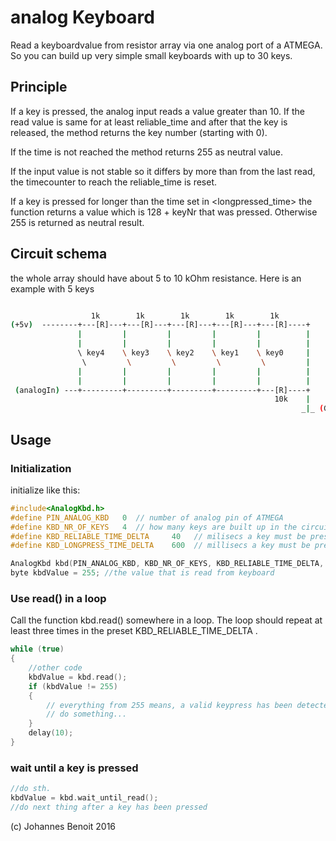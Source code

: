 # analog Keyboard #

Read a keyboardvalue from resistor array via one analog port of a ATMEGA.
So you can build up very simple small keyboards with up to 30 keys.

## Principle ##

If a key is pressed, the analog input reads a value greater than 10.
If the read value is same for at least reliable_time and after that the
key is released, the method returns the key number (starting with 0).

If the time is not reached the method returns 255 as neutral value.

If the input value is not stable so it differs by more than <accuracy> from the last read, the timecounter to reach the reliable_time is reset.

If a key is pressed for longer than the time set in <longpressed_time> the
function returns a value which is 128 + keyNr that was pressed. Otherwise 255 is returned as neutral result.


## Circuit schema ##

the whole array should have about 5 to 10 kOhm resistance. Here is an
example with 5 keys

```bash

                  1k        1k        1k        1k        1k
(+5v)  --------+---[R]---+---[R]---+---[R]---+---[R]---+---[R]----+
               |         |         |         |         |          |
               |         |         |         |         |          |
               \ key4    \ key3    \ key2    \ key1    \ key0     |
                \         \         \         \         \         |
               |         |         |         |         |          |
               |         |         |         |         |          |
 (analogIn) ---+---------+---------+---------+---------+---[R]----+
                                                           10k    |
                                                                 _|_ (GND)

```
## Usage ##

### Initialization
initialize like this:

```c++
#include<AnalogKbd.h>
#define PIN_ANALOG_KBD   0  // number of analog pin of ATMEGA
#define KBD_NR_OF_KEYS   4  // how many keys are built up in the circuit (max about 20)
#define KBD_RELIABLE_TIME_DELTA     40   // milisecs a key must be pressed to read a reliable value (~at least 3 times the same)
#define KBD_LONGPRESS_TIME_DELTA    600  // millisecs a key must be pressed to read  a long value ( 128 + keyNr )

AnalogKbd kbd(PIN_ANALOG_KBD, KBD_NR_OF_KEYS, KBD_RELIABLE_TIME_DELTA, KBD_LONGPRESS_TIME_DELTA);
byte kbdValue = 255; //the value that is read from keyboard

```

### Use read() in a loop ###

Call the function kbd.read() somewhere in a loop. The loop should repeat at least three times in the preset KBD_RELIABLE_TIME_DELTA .


```c++
while (true)
{
    //other code
    kbdValue = kbd.read();
    if (kbdValue != 255)
    {
        // everything from 255 means, a valid keypress has been detected.
        // do something...
    }
    delay(10);
}
```

### wait until a key is pressed ###

```c++
//do sth.
kbdValue = kbd.wait_until_read();
//do next thing after a key has been pressed
```

(c) Johannes Benoit 2016


